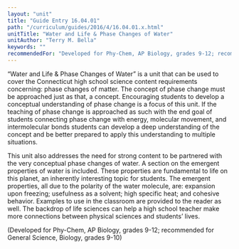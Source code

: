 ```yaml
---
layout: "unit"
title: "Guide Entry 16.04.01"
path: "/curriculum/guides/2016/4/16.04.01.x.html"
unitTitle: "Water and Life & Phase Changes of Water"
unitAuthor: "Terry M. Bella"
keywords: ""
recommendedFor: "Developed for Phy-Chem, AP Biology, grades 9-12; recommended for General Science, Biology, grades 9-10"
---
```

<main>
<p>
“Water and Life &amp; Phase Changes of Water” is a unit that can be used to cover the Connecticut high school science content requirements concerning: phase changes of matter. The concept of phase change must be approached just as that, a concept. Encouraging students to develop a conceptual understanding of phase change is a focus of this unit. If the teaching of phase change is approached as such with the end goal of students connecting phase change with energy, molecular movement, and intermolecular bonds students can develop a deep understanding of the concept and be better prepared to apply this understanding to multiple situations.
</p>
<p>
This unit also addresses the need for strong content to be partnered with the very conceptual phase changes of water. A section on the emergent properties of water is included. These properties are fundamental to life on this planet, an inherently interesting topic for students. The emergent properties, all due to the polarity of the water molecule, are: expansion upon freezing; usefulness as a solvent; high specific heat; and cohesive behavior. Examples to use in the classroom are provided to the reader as well. The backdrop of life sciences can help a high school teacher make more connections between physical sciences and students’ lives.
</p>
<p>
(Developed for Phy-Chem, AP Biology, grades 9-12; recommended for General Science, Biology, grades 9-10)
</p>
</main>